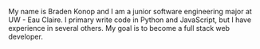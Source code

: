 My name is Braden Konop and I am a junior software engineering major at UW - Eau Claire.
I primary write code in Python and JavaScript, but I have experience in several others.
My goal is to become a full stack web developer.
